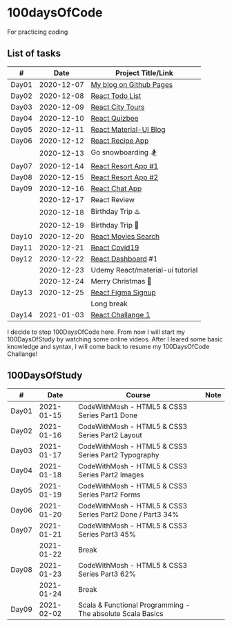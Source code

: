 # 100daysOfCode
For practicing coding

## List of tasks
| # | Date | Project Title/Link |
| - | ---- | ------------------- |
| Day01 | 2020-12-07 | [My blog on Github Pages](https://github.com/yujuc/100DaysOfCode/wiki/My-blog-on-Github-Pages) |
| Day02 | 2020-12-08 | [React Todo List](https://github.com/yujuc/100DaysOfCode/tree/main/react-todo-list) |
| Day03 | 2020-12-09 | [React City Tours](https://github.com/yujuc/100DaysOfCode/tree/main/react-city-tours) |
| Day04 | 2020-12-10 | [React Quizbee](https://github.com/yujuc/100DaysOfCode/tree/main/react-quizbee) |
| Day05 | 2020-12-11 | [React Material-UI Blog](https://github.com/yujuc/100DaysOfCode/tree/main/react-material-ui-blog) |
| Day06 | 2020-12-12 | [React Recipe App](https://github.com/yujuc/100DaysOfCode/tree/main/react-recipe-app) |
|       | 2020-12-13 | Go snowboarding 🏂 |
| Day07 | 2020-12-14 | [React Resort App #1](https://github.com/yujuc/100DaysOfCode/tree/main/react-resort) |
| Day08 | 2020-12-15 | [React Resort App #2](https://github.com/yujuc/100DaysOfCode/tree/main/react-resort) |
| Day09 | 2020-12-16 | [React Chat App](https://github.com/yujuc/100DaysOfCode/tree/main/react-chats) |
|       | 2020-12-17 | React Review |
|       | 2020-12-18 | Birthday Trip ♨️ |
|       | 2020-12-19 | Birthday Trip 🎂|
| Day10 | 2020-12-20 | [React Movies Search](https://github.com/yujuc/100DaysOfCode/tree/main/react-movies-search)|
| Day11 | 2020-12-21 | [React Covid19](https://github.com/yujuc/100DaysOfCode/tree/main/react-covid19)|
| Day12 | 2020-12-22 | [React Dashboard](https://github.com/yujuc/100DaysOfCode/tree/main/react-dashboard) #1 |
|  | 2020-12-23 | Udemy React/material-ui tutorial |
|  | 2020-12-24 | Merry Christmas 🎄 |
| Day13 | 2020-12-25 | [React Figma Signup](https://github.com/yujuc/100DaysOfCode/tree/main/react-figma-signup) |
|  |  | Long break |
| Day14 | 2021-01-03 | [React Challange 1](https://github.com/yujuc/100DaysOfCode/tree/main/react-challenge/challenge-1-display-data-starter) |

I decide to stop 100DaysOfCode here. From now I will start my 100DaysOfStudy by watching some online videos. After I leared some basic knowledge and syntax, I will come back to resume my 100DaysOfCode Challange!

## 100DaysOfStudy

| # | Date | Course | Note |
| - | ---- | ------ | ---- |
| Day01 | 2021-01-15 | CodeWithMosh - HTML5 & CSS3 Series Part1 Done | |
| Day02 | 2021-01-16 | CodeWithMosh - HTML5 & CSS3 Series Part2 Layout | |
| Day03 | 2021-01-17 | CodeWithMosh - HTML5 & CSS3 Series Part2 Typography | |
| Day04 | 2021-01-18 | CodeWithMosh - HTML5 & CSS3 Series Part2 Images | |
| Day05 | 2021-01-19 | CodeWithMosh - HTML5 & CSS3 Series Part2 Forms | |
| Day06 | 2021-01-20 | CodeWithMosh - HTML5 & CSS3 Series Part2 Done / Part3 34%| |
| Day07 | 2021-01-21 | CodeWithMosh - HTML5 & CSS3 Series Part3 45%| |
|       | 2021-01-22 | Break | |
| Day08 | 2021-01-23 | CodeWithMosh - HTML5 & CSS3 Series Part3 62%| |
|       | 2021-01-24 | Break | |
| Day09 | 2021-02-02 | Scala & Functional Programming - The absolute Scala Basics | |


